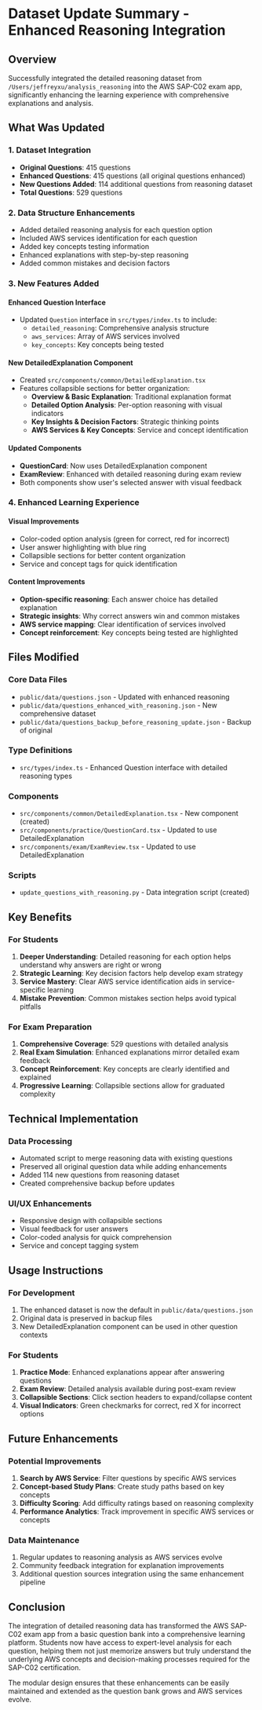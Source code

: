 # Dataset Update Summary - Enhanced Reasoning Integration

## Overview
Successfully integrated the detailed reasoning dataset from `/Users/jeffreyxu/analysis_reasoning` into the AWS SAP-C02 exam app, significantly enhancing the learning experience with comprehensive explanations and analysis.

## What Was Updated

### 1. Dataset Integration
- **Original Questions**: 415 questions
- **Enhanced Questions**: 415 questions (all original questions enhanced)
- **New Questions Added**: 114 additional questions from reasoning dataset
- **Total Questions**: 529 questions

### 2. Data Structure Enhancements
- Added detailed reasoning analysis for each question option
- Included AWS services identification for each question
- Added key concepts testing information
- Enhanced explanations with step-by-step reasoning
- Added common mistakes and decision factors

### 3. New Features Added

#### Enhanced Question Interface
- Updated `Question` interface in `src/types/index.ts` to include:
  - `detailed_reasoning`: Comprehensive analysis structure
  - `aws_services`: Array of AWS services involved
  - `key_concepts`: Key concepts being tested

#### New DetailedExplanation Component
- Created `src/components/common/DetailedExplanation.tsx`
- Features collapsible sections for better organization:
  - **Overview & Basic Explanation**: Traditional explanation format
  - **Detailed Option Analysis**: Per-option reasoning with visual indicators
  - **Key Insights & Decision Factors**: Strategic thinking points
  - **AWS Services & Key Concepts**: Service and concept identification

#### Updated Components
- **QuestionCard**: Now uses DetailedExplanation component
- **ExamReview**: Enhanced with detailed reasoning during exam review
- Both components show user's selected answer with visual feedback

### 4. Enhanced Learning Experience

#### Visual Improvements
- Color-coded option analysis (green for correct, red for incorrect)
- User answer highlighting with blue ring
- Collapsible sections for better content organization
- Service and concept tags for quick identification

#### Content Improvements
- **Option-specific reasoning**: Each answer choice has detailed explanation
- **Strategic insights**: Why correct answers win and common mistakes
- **AWS service mapping**: Clear identification of services involved
- **Concept reinforcement**: Key concepts being tested are highlighted

## Files Modified

### Core Data Files
- `public/data/questions.json` - Updated with enhanced reasoning
- `public/data/questions_enhanced_with_reasoning.json` - New comprehensive dataset
- `public/data/questions_backup_before_reasoning_update.json` - Backup of original

### Type Definitions
- `src/types/index.ts` - Enhanced Question interface with detailed reasoning types

### Components
- `src/components/common/DetailedExplanation.tsx` - New component (created)
- `src/components/practice/QuestionCard.tsx` - Updated to use DetailedExplanation
- `src/components/exam/ExamReview.tsx` - Updated to use DetailedExplanation

### Scripts
- `update_questions_with_reasoning.py` - Data integration script (created)

## Key Benefits

### For Students
1. **Deeper Understanding**: Detailed reasoning for each option helps understand why answers are right or wrong
2. **Strategic Learning**: Key decision factors help develop exam strategy
3. **Service Mastery**: Clear AWS service identification aids in service-specific learning
4. **Mistake Prevention**: Common mistakes section helps avoid typical pitfalls

### For Exam Preparation
1. **Comprehensive Coverage**: 529 questions with detailed analysis
2. **Real Exam Simulation**: Enhanced explanations mirror detailed exam feedback
3. **Concept Reinforcement**: Key concepts are clearly identified and explained
4. **Progressive Learning**: Collapsible sections allow for graduated complexity

## Technical Implementation

### Data Processing
- Automated script to merge reasoning data with existing questions
- Preserved all original question data while adding enhancements
- Added 114 new questions from reasoning dataset
- Created comprehensive backup before updates

### UI/UX Enhancements
- Responsive design with collapsible sections
- Visual feedback for user answers
- Color-coded analysis for quick comprehension
- Service and concept tagging system

## Usage Instructions

### For Development
1. The enhanced dataset is now the default in `public/data/questions.json`
2. Original data is preserved in backup files
3. New DetailedExplanation component can be used in other question contexts

### For Students
1. **Practice Mode**: Enhanced explanations appear after answering questions
2. **Exam Review**: Detailed analysis available during post-exam review
3. **Collapsible Sections**: Click section headers to expand/collapse content
4. **Visual Indicators**: Green checkmarks for correct, red X for incorrect options

## Future Enhancements

### Potential Improvements
1. **Search by AWS Service**: Filter questions by specific AWS services
2. **Concept-based Study Plans**: Create study paths based on key concepts
3. **Difficulty Scoring**: Add difficulty ratings based on reasoning complexity
4. **Performance Analytics**: Track improvement in specific AWS services or concepts

### Data Maintenance
1. Regular updates to reasoning analysis as AWS services evolve
2. Community feedback integration for explanation improvements
3. Additional question sources integration using the same enhancement pipeline

## Conclusion

The integration of detailed reasoning data has transformed the AWS SAP-C02 exam app from a basic question bank into a comprehensive learning platform. Students now have access to expert-level analysis for each question, helping them not just memorize answers but truly understand the underlying AWS concepts and decision-making processes required for the SAP-C02 certification.

The modular design ensures that these enhancements can be easily maintained and extended as the question bank grows and AWS services evolve.
